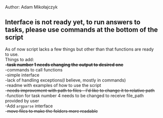 Author: Adam Mikołajczyk 

## Interface is not ready yet, to run answers to tasks, please use commands at the bottom of the script

As of now script lacks a few things but other than that functions are ready to use.\
Things to add:\
**-~~task number 1 needs changing the output to desired one~~**\
-commands to call functions\
-simple interface\
-lack of handling exceptions(I believe, mostly in commands)\
-readme with examples of how to use the script\
-~~needs improvement with path to files - I'd like to change it to relative path~~\
-function for task number 4 needs to be changed to receive file_path provided by user\
-Add `argparse` interface\
-~~move files to make the folders more readable~~

